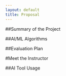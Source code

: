 ```yaml
---
layout: default
title: Proposal
---
```



##Summary of the Project

##AI/ML Algorithms

##Evaluation Plan

#Meet the Instructor

##AI Tool Usage
